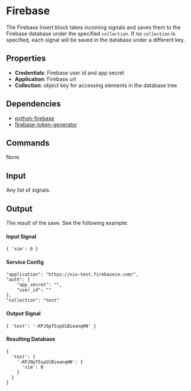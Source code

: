 # Firebase
The Firebase Insert block takes incoming signals and saves them to the Firebase database under the specified `collection`. 
If no `collection` is specified, each signal will be saved in the database under a different key. 

## Properties
* **Credentials**: Firebase user id and app secret
* **Application**: Firebase url
* **Collection**: object key for accessing elements in the database tree

## Dependencies
* [python-firebase](https://pypi.python.org/pypi/python-firebase/1.2)
* [firebase-token-generator](https://github.com/firebase/firebase-token-generator-python)

## Commands
None

## Input
Any list of signals.

## Output
The result of the save. See the following example:

#### Input Signal
```
{ 'sim': 0 }
```

#### Service Config
```
"application": "https://nio-test.firebaseio.com/",
"auth": {
    "app_secret": "",
    "user_id": ""
},
"collection": "test"
```

#### Output Signal
```
{ 'test': '-KPJ0pT5spU1BieanqHN' }
```

#### Resulting Database
```
{
  'test': {
    '-KPJ0pT5spU1BieanqHN': {
      'sim': 0
    }
  }
}

